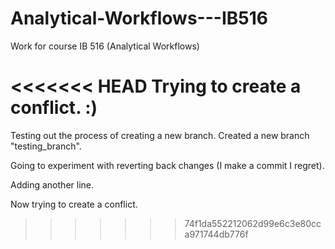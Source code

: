 # Analytical-Workflows---IB516
Work for course IB 516 (Analytical Workflows)

<<<<<<< HEAD
Trying to create a conflict. :)
=======
Testing out the process of creating a new branch. Created a new branch "testing_branch".

Going to experiment with reverting back changes (I make a commit I regret).

Adding another line.

Now trying to create a conflict.
>>>>>>> 74f1da552212062d99e6c3e80cca971744db776f
